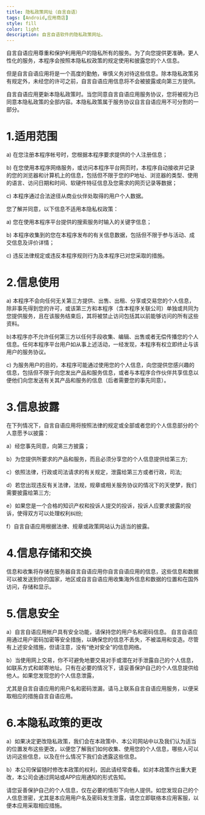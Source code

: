 ```yaml
---
title: 隐私政策网址（自言自语）
tags: [Android,应用商店]
style: fill
color: light
description: 自言自语软件的隐私政策网址。
---
```


自言自语应用尊重和保护利用用户的隐私所有的服务。为了向您提供更准确，更人性化的服务，本程序会按照本隐私权政策的规定使用和披露您的个人信息。

但是自言自语应用将是一个高度的勤勉，审慎义务对待这些信息。除本隐私政策另有规定外，未经您的许可之前，自言自语应用信息将不会被披露或向第三方提供。

自言自语应用更新本隐私政策时。当您同意自言自语应用服务协议，您将被视为已同意本隐私政策的全部内容。本隐私政策属于服务协议自言自语应用不可分割的一部分。

# 1.适用范围

a) 在您注册本程序帐号时，您根据本程序要求提供的个人注册信息；

b) 在您使用本程序网络服务，或访问本程序平台网页时，本程序自动接收并记录的您的浏览器和计算机上的信息，包括但不限于您的IP地址、浏览器的类型、使用的语言、访问日期和时间、软硬件特征信息及您需求的网页记录等数据；

c) 本程序通过合法途径从商业伙伴处取得的用户个人数据。

您了解并同意，以下信息不适用本隐私权政策：

a) 您在使用本程序平台提供的搜索服务时输入的关键字信息；

b) 本程序收集到的您在本程序发布的有关信息数据，包括但不限于参与活动、成交信息及评价详情；

c) 违反法律规定或违反本程序规则行为及本程序已对您采取的措施。

# 2.信息使用

a) 本程序不会向任何无关第三方提供、出售、出租、分享或交易您的个人信息，除非事先得到您的许可，或该第三方和本程序（含本程序关联公司）单独或共同为您提供服务，且在该服务结束后，其将被禁止访问包括其以前能够访问的所有这些资料。

b)本程序亦不允许任何第三方以任何手段收集、编辑、出售或者无偿传播您的个人信息。任何本程序平台用户如从事上述活动，一经发现，本程序有权立即终止与该用户的服务协议。

c) 为服务用户的目的，本程序可能通过使用您的个人信息，向您提供您感兴趣的信息，包括但不限于向您发出产品和服务信息，或者与本程序合作伙伴共享信息以便他们向您发送有关其产品和服务的信息（后者需要您的事先同意）。

# 3.信息披露

在下列情况下，自言自语应用将按照法律的规定或全部或者您的个人信息部分的个人意愿予以披露：

a）经您事先同意，向第三方披露；

b）为您提供所要求的产品和服务，而且必须分享您的个人信息提供给第三方;

c）依照法律，行政或司法请求的有关规定，泄露给第三方或者行政，司法;

d）若您出现违反有关法律，法规，规章或相关服务协议的情况下的天使梦，我们需要披露给第三方;

e）如果您是一个合格的知识产权和投诉人提交的投诉，投诉人应要求披露的投诉，使得双方可以处理权利纠纷;

f）自言自语应用根据法律、规章或政策网站认为适当的披露。

# 4.信息存储和交换

信息和收集将存储在服务器自言自语应用你自言自语应用的信息，这些信息和数据可以被发送到你的国家，地区或自言自语应用收集海外信息和数据的位置和在国外访问，存储和显示。

# 5.信息安全

a）自言自语应用帐户具有安全功能，请保持您的用户名和密码信息。 自言自语应用通过用户密码加密等安全措施，以确保您的信息不丢失，不被滥用和变造。尽管有上述安全措施，但请注意，没有“绝对安全”的信息网络。

b）当使用网上交易，你不可避免地要交易对手或潜在对手泄露自己的个人信息，如联系方式和邮寄地址。只有在必要的情况下，请妥善保护自己的个人信息提供给他人。如果您发现您的个人信息泄露，

尤其是自言自语应用的用户名和密码泄漏，请马上联系自言自语应用服务，以便采取相应的措施自言自语应用。

# 6.本隐私政策的更改

a）如果决定更改隐私政策，我们会在本政策中、本公司网站中以及我们认为适当的位置发布这些更改，以便您了解我们如何收集、使用您的个人信息，哪些人可以访问这些信息，以及在什么情况下我们会透露这些信息。

b）本公司保留随时修改本政策的权利，因此请经常查看。如对本政策作出重大更改，本公司会通过网站或APP应用通知的形式告知。

请您妥善保护自己的个人信息，仅在必要的情形下向他人提供。如您发现自己的个人信息泄密，尤其是本应用用户名及密码发生泄露，请您立即联络本应用客服，以便本应用采取相应措施。